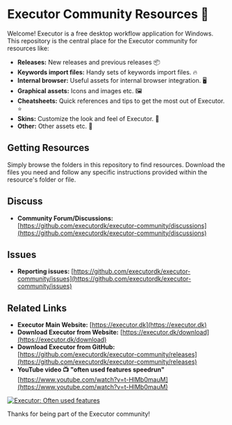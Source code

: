 # Executor Community Resources 🚀

Welcome! Executor is a free desktop workflow application for Windows.
This repository is the central place for the Executor community for resources like:

*   **Releases:** New releases and previous releases 📦
*   **Keywords import files:** Handy sets of keywords import files. 🔥
*   **Internal browser:** Useful assets for internal browser integration. 🖥
*   **Graphical assets:** Icons and images etc. 🖼
*   **Cheatsheets:** Quick references and tips to get the most out of Executor. ⭐
*   **Skins:** Customize the look and feel of Executor. 🎨
*   **Other:** Other assets etc. 📃

## Getting Resources

Simply browse the folders in this repository to find resources. Download the files you need and follow any specific instructions provided within the resource's folder or file.

## Discuss

*   **Community Forum/Discussions:** [https://github.com/executordk/executor-community/discussions](https://github.com/executordk/executor-community/discussions)

## Issues

*   **Reporting issues:** [https://github.com/executordk/executor-community/issues](https://github.com/executordk/executor-community/issues)

## Related Links

*   **Executor Main Website:** [https://executor.dk](https://executor.dk)
*   **Download Executor from Website:** [https://executor.dk/download](https://executor.dk/download)
*   **Download Executor from GitHub:** [https://github.com/executordk/executor-community/releases](https://github.com/executordk/executor-community/releases)
*   **YouTube video 📺 "often used features speedrun"** [https://www.youtube.com/watch?v=t-HlMb0mauM](https://www.youtube.com/watch?v=t-HlMb0mauM)

[![Executor: Often used features](http://img.youtube.com/vi/t-HlMb0mauM/0.jpg)](http://www.youtube.com/watch?v=t-HlMb0mauM "Executor: Often used features")

Thanks for being part of the Executor community!
